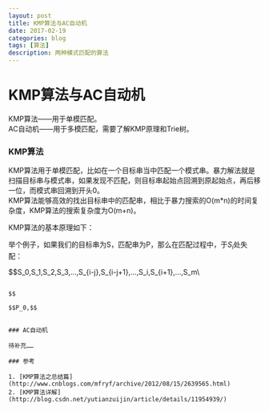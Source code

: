 ```yaml
--- 
layout: post 
title: KMP算法与AC自动机
date: 2017-02-19 
categories: blog 
tags: [算法] 
description: 两种模式匹配的算法
--- 
```


# KMP算法与AC自动机

KMP算法——用于单模匹配。  
AC自动机——用于多模匹配，需要了解KMP原理和Trie树。

### KMP算法

KMP算法用于单模匹配，比如在一个目标串当中匹配一个模式串。暴力解法就是扫描目标串与模式串，如果发现不匹配，则目标串起始点回溯到原起始点，再后移一位，而模式串回溯到开头0。  
KMP算法能够高效的找出目标串中的匹配串，相比于暴力搜索的O(m*n)的时间复杂度，KMP算法的搜索复杂度为O(m+n)。  

KMP算法的基本原理如下：

举个例子，如果我们的目标串为S，匹配串为P，那么在匹配过程中，于$S_i$处失配：  

$$S_0,S_1,S_2,S_3,...,S_{i-j},S_{i-j+1},...,S_i,S_{i+1},...,S_m\\
~~~~~P_0,P_1,...,P_{j-1},P{j},...\\

$$

$$P_0,$$


### AC自动机

待补充……

### 参考

1. [KMP算法之总结篇](http://www.cnblogs.com/mfryf/archive/2012/08/15/2639565.html)
2. [KMP算法详解](http://blog.csdn.net/yutianzuijin/article/details/11954939/)